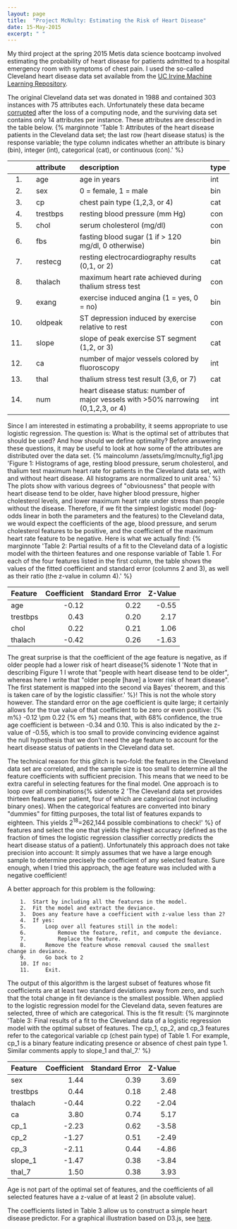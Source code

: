 ```yaml
---
layout: page
title:  "Project McNulty: Estimating the Risk of Heart Disease"
date: 15-May-2015
excerpt: " "
---
```


My third project at the spring 2015 Metis data science bootcamp involved estimating the probability of heart disease for patients admitted to a hospital emergency room with symptoms of chest pain.  I used the so-called Cleveland heart disease data set available from the [UC Irvine Machine Learning Repository](https://archive.ics.uci.edu/ml/datasets/Heart+Disease).

The original Cleveland data set was donated in 1988 and contained 303 instances with 75 attributes each.  Unfortunately these data became [corrupted](https://archive.ics.uci.edu/ml/machine-learning-databases/heart-disease/WARNING) after the loss of a computing node, and the surviving data set contains only 14 attributes per instance.  These attributes are described in the table below.
{% marginnote 'Table 1: Attributes of the heart disease patients in the Cleveland data set; the last row (heart disease status) is the response variable; the type column indicates whether an attribute is binary (bin), integer (int), categorical (cat), or continuous (con).' %}

|     || attribute||description                                       | type| 
|----:|:-:|:---------|:-:|:-------------------------------------------|:-----|
|  1. ||age      ||age in years                                       | int  |
|  2. ||sex      ||0 = female, 1 = male                               | bin  |
|  3. ||cp       ||chest pain type (1,2,3, or 4)                      | cat  |
|  4. ||trestbps ||resting blood pressure (mm Hg)                     | con  |
|  5. ||chol     ||serum cholesterol (mg/dl)                          | con  |
|  6. ||fbs      ||fasting blood sugar (1 if > 120 mg/dl, 0 otherwise)| bin  |
|  7. ||restecg  ||resting electrocardiography results (0,1, or 2)    | cat  |
|  8. ||thalach  ||maximum heart rate achieved during thalium stress test| con  |
|  9. ||exang    ||exercise induced angina (1 = yes, 0 = no)          | bin  |
| 10. ||oldpeak  ||ST depression induced by exercise relative to rest | con  |
| 11. ||slope    ||slope of peak exercise ST segment (1,2, or 3)      | cat  |
| 12. ||ca       ||number of major vessels colored by fluoroscopy     | int  |
| 13. ||thal     ||thalium stress test result (3,6, or 7)             | cat  |
| 14. ||num      ||heart disease status: number of major vessels with >50% narrowing (0,1,2,3, or 4)| int |
 
Since I am interested in estimating a probability, it seems appropriate to use logistic regression.  The question is: What is the optimal set of attributes that should be used?  And how should we define optimality? Before answering these questions, it may be useful to look at how some of the attributes are distributed over the data set. 
{% maincolumn /assets/img/mcnulty_fig1.jpg 'Figure 1: Histograms of age, resting blood pressure, serum cholesterol, and thalium test maximum heart rate for patients in the Cleveland data set, with and without heart disease.  All histograms are normalized to unit area.' %}
The plots show with various degrees of "obviousness" that people with heart disease tend to be older, have higher blood pressure, higher cholesterol levels, and lower maximum heart rate under stress than people without the disease.  Therefore, if we fit the simplest logistic model (log-odds linear in both the parameters and the features) to the Cleveland data, we would expect the coefficients of the age, blood pressure, and serum cholesterol features to be positive, and the coefficient of the maximum heart rate feature to be negative.  Here is what we actually find:
{% marginnote 'Table 2: Partial results of a fit to the Cleveland data of a logistic model with the thirteen features and one response variable of Table 1.  For each of the four features listed in the first column, the table shows the values of the fitted coefficient and standard error (columns 2 and 3), as well as their ratio (the z-value in column 4).' %}

| Feature | Coefficient | Standard Error | Z-Value |
|:--|--:|--:|--:|
| age       | -0.12 |  0.22 | -0.55 |
| trestbps  |  0.43 |  0.20 |  2.17 |
| chol      |  0.22 |  0.21 |  1.06 |
| thalach   | -0.42 |  0.26 | -1.63 |

The great surprise is that the coefficient of the age feature is negative, as if older people had a lower risk of heart disease{% sidenote 1 'Note that in describing Figure 1 I wrote that "people with heart disease tend to be older", whereas here I write that "older people [have] a lower risk of heart disease".  The first statement is mapped into the second via Bayes&#39; theorem, and this is taken care of by the logistic classifier.' %}!  This is not the whole story however.  The standard error on the age coefficient is quite large; it certainly allows for the true value of that coefficient to be zero or even positive: {% m%} -0.12 \pm 0.22 {% em %} means that, with 68% confidence, the true age coefficient is between -0.34 and 0.10.  This is also indicated by the z-value of -0.55, which is too small to provide convincing evidence against the null hypothesis that we don't need the age feature to account for the heart disease status of patients in the Cleveland data set.

The technical reason for this glitch is two-fold: the features in the Cleveland data set are correlated, and the sample size is too small to determine all the feature coefficients with sufficient precision.  This means that we need to be extra careful in selecting features for the final model.  One approach is to loop over all combinations{% sidenote 2 'The Cleveland data set provides thirteen features per patient, four of which are categorical (not including binary ones). When the categorical features are converted into binary "dummies" for fitting purposes, the total list of features expands to eighteen.  This yields 2<sup>18</sup>=262,144 possible combinations to check!' %} of features and select the one that yields the highest accuracy (defined as the fraction of times the logistic regression classifier correctly predicts the heart disease status of a patient).  Unfortunately this approach does not take precision into account: It simply assumes that we have a large enough sample to determine precisely the coefficient of any selected feature.  Sure enough, when I tried this approach, the age feature was included with a negative coefficient!

A better approach for this problem is the following:

```
    1.  Start by including all the features in the model.
    2.  Fit the model and extract the deviance.
    3.  Does any feature have a coefficient with z-value less than 2?
    4.  If yes: 
    5.      Loop over all features still in the model:
    6.          Remove the feature, refit, and compute the deviance.
    7.          Replace the feature.
    8.      Remove the feature whose removal caused the smallest change in deviance.
    9.      Go back to 2
    10. If no:
    11.     Exit.
```

The output of this algorithm is the largest subset of features whose fit coefficients are at least two standard deviations away from zero, and such that the total change in fit deviance is the smallest possible.  When applied to the logistic regression model for the Cleveland data, seven features are selected, three of which are categorical.  This is the fit result:
{% marginnote 'Table 3: Final results of a fit to the Cleveland data of a logistic regression model with the optimal subset of features.  The cp_1, cp_2, and cp_3 features refer to the categorical variable cp (chest pain type) of Table 1.  For example, cp_1 is a binary feature indicating presence or absence of chest pain type 1.  Similar comments apply to slope_1 and thal_7.' %}

| Feature | Coefficient | Standard Error | Z-Value |
|:---|---:|---:|---:|
| sex      |      1.44 |     0.39 |     3.69  |
| trestbps |      0.44 |     0.18 |     2.48  |
| thalach  |     -0.44 |     0.22 |    -2.04  |
| ca       |      3.80 |     0.74 |     5.17  |
| cp_1     |     -2.23 |     0.62 |    -3.58  |
| cp_2     |     -1.27 |     0.51 |    -2.49  |
| cp_3     |     -2.11 |     0.44 |    -4.86  |
| slope_1  |     -1.47 |     0.38 |    -3.84  |
| thal_7   |      1.50 |     0.38 |     3.93  |

Age is not part of the optimal set of features, and the coefficients of all selected features have a z-value of at least 2 (in absolute value).

The coefficients listed in Table 3 allow us to construct a simple heart disease predictor.  For a graphical illustration based on D3.js, see [here](/assets/img/heart_disease_predictor.html).